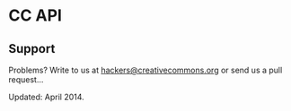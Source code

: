 # CC API



## Support

Problems? Write to us at hackers@creativecommons.org or send us a pull request...

Updated: April 2014.